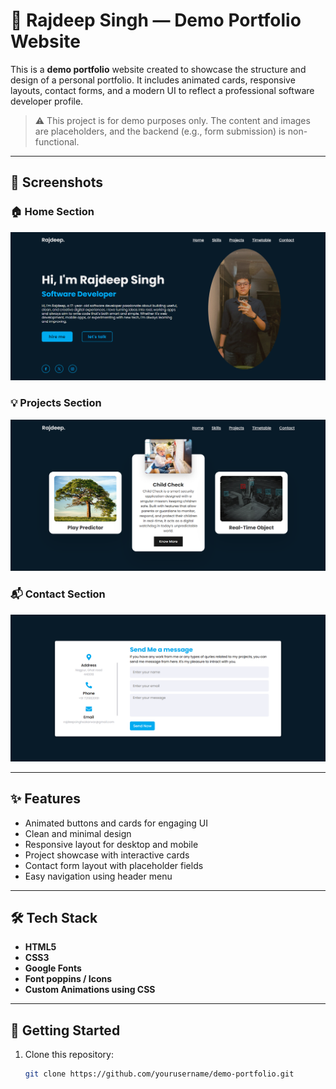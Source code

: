 # 💼 Rajdeep Singh — Demo Portfolio Website

This is a **demo portfolio** website created to showcase the structure and design of a personal portfolio. It includes animated cards, responsive layouts, contact forms, and a modern UI to reflect a professional software developer profile.

> ⚠️ This project is for demo purposes only. The content and images are placeholders, and the backend (e.g., form submission) is non-functional.

---

## 📸 Screenshots

### 🏠 Home Section
![Home Page](https://github.com/Rajdeepsingh49/Portfolio-demo/blob/main/assets/Screenshot%202025-07-07%20125601.png?raw=true)

### 💡 Projects Section
![Projects Section](https://github.com/Rajdeepsingh49/Portfolio-demo/blob/main/assets/Screenshot%202025-07-07%20125626.png?raw=true)

### 📬 Contact Section
![Contact Section](https://github.com/Rajdeepsingh49/Portfolio-demo/blob/main/assets/Screenshot%202025-07-07%20125648.png?raw=true)

---

## ✨ Features

- Animated buttons and cards for engaging UI
- Clean and minimal design
- Responsive layout for desktop and mobile
- Project showcase with interactive cards
- Contact form layout with placeholder fields
- Easy navigation using header menu

---

## 🛠️ Tech Stack

- **HTML5**
- **CSS3**
- **Google Fonts**
- **Font poppins / Icons**
- **Custom Animations using CSS**

---

## 🚀 Getting Started

1. Clone this repository:
   ```bash
   git clone https://github.com/yourusername/demo-portfolio.git
